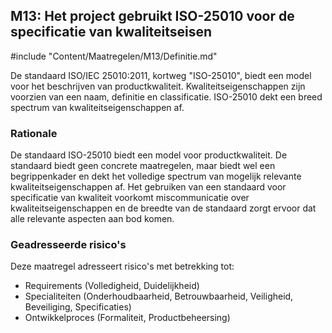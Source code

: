 ## M13: Het project gebruikt ISO-25010 voor de specificatie van kwaliteitseisen

#include "Content/Maatregelen/M13/Definitie.md"

De standaard ISO/IEC 25010:2011, kortweg "ISO-25010", biedt een model voor het beschrijven van productkwaliteit. Kwaliteitseigenschappen zijn voorzien van een naam, definitie en classificatie. ISO-25010 dekt een breed spectrum van kwaliteitseigenschappen af.

### Rationale

De standaard ISO-25010 biedt een model voor productkwaliteit. De standaard biedt geen concrete maatregelen, maar biedt wel een begrippenkader en dekt het volledige spectrum van mogelijk relevante kwaliteitseigenschappen af. Het gebruiken van een standaard voor specificatie van kwaliteit voorkomt miscommunicatie over kwaliteitseigenschappen en de breedte van de standaard zorgt ervoor dat alle relevante aspecten aan bod komen.

### Geadresseerde risico's

Deze maatregel adresseert risico's met betrekking tot:

* Requirements (Volledigheid, Duidelijkheid)
* Specialiteiten (Onderhoudbaarheid, Betrouwbaarheid, Veiligheid, Beveiliging, Specificaties)
* Ontwikkelproces (Formaliteit, Productbeheersing)
